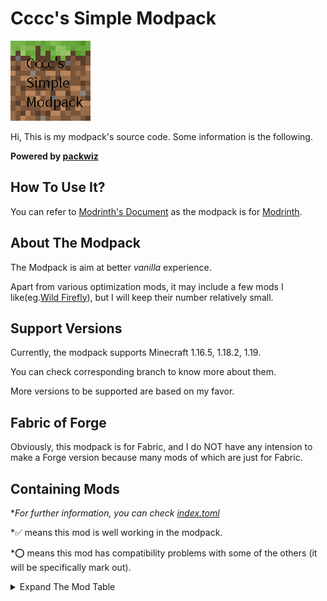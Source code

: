 # Cccc's Simple Modpack

![icon](cover.png)

Hi, This is my modpack's source code. Some information is the following.

**Powered by [packwiz](https://github.com/packwiz/packwiz)**

## How To Use It?

You can refer to [Modrinth's Document](https://docs.modrinth.com/docs/modpacks/playing_modpacks/) as the modpack is for [Modrinth](https://modrinth.com/modpacks).

## About The Modpack

The Modpack is aim at better *vanilla* experience.

Apart from various optimization mods, it may include a few mods I like(eg.[Wild Firefly](https://modrinth.com/mod/wildfirefly)), but I will keep their number relatively small.

## Support Versions

Currently, the modpack supports Minecraft 1.16.5, 1.18.2, 1.19.

You can check corresponding branch to know more about them.

More versions to be supported are based on my favor.

## Fabric of Forge

Obviously, this modpack is for Fabric, and I do NOT have any intension to make a Forge version because many mods of which are just for Fabric.

## Containing Mods

**For further information, you can check [index.toml](index.toml)*

*✅ means this mod is well working in the modpack.

*⭕ means this mod has compatibility problems with some of the others (it will be specifically mark out).

<details><summary>Expand The Mod Table</summary>

|   Mods    |   Status    |
|-----------|-----------|
|Alternate Current|✅|
|Amecs|✅|
|Animatica|✅|
|Architectury API|✅|
|Armor Points ++ / Health Stacking|✅|
|AttributeFix|✅|
|Auto HUD|✅|
|bad packets|✅|
|Balm|✅|
|Better Mount HUD|✅|
|Better Safe Bed|✅|
|Better Sodium Video Settings Button|⭕ (You can go to <https://www.curseforge.com/minecraft/mc-mods/better-sodium-video-settings-button/files> and download it by yourself)|
|Boat Item View|✅|
|Borderless Mining|✅|
|Better Recipe Book|✅|
|cAn i MiNe thIS bLOCk?|✅|
|Carpet Extra|✅|
|Carpet-Fixes|✅|
|Carpet|✅|
|Chat Heads|✅|
|Chime|✅|
|CIT Resewn|✅|
|Client Commands|✅|
|Cloth API (Fabric)|✅|
|Cloth Config API (Fabric/Forge)|✅|
|Colormatic|✅|
|Continuity|✅|
|Crowmap|✅|
|CustomSkinLoader|✅|
|Don't Clear Chat History|✅|
|Debugify|✅|
|Detail Armor Bar|✅|
|Dynamic FPS|✅|
|Dynamic Crosshair|✅|
|Enhanced Block Entities|✅|
|Enhanced Attack Indicator|✅|
|Entity Texture Features [Fabric]|✅|
|Fabric API|✅|
|Fabric Language Kotlin|✅|
|FabricSkyboxes|✅|
|Fabrishot|✅|
|Falling Leaves|✅|
|Fastload|✅|
|FerriteCore|✅|
|Held Item Info|✅|
|Horse Stats Vanilla|✅|
|IMBlockerFabric|✅|
|Indium|✅|
|Inventory Profiles Next|✅|
|Iris Shaders|✅|
|Item Model Fix|✅|
|JSON Model Extensions|⭕ (see <https://github.com/tr7zw/WaveyCapes/issues/20>)|
|Know My Name!|✅|
|Krypton|✅|
|LambdaBetterGrass|✅|
|LambDynamicLights|✅|
|Language Reload|✅|
|LazyDFU|✅|
|Lithium|✅|
|Make Bubbles Pop|✅|
|LAN World Plug-n-Play (mcwifipnp)|✅|
|Memory Leak Fix|✅|
|Mod Menu|✅|
|More Culling|✅|
|MoreMcmeta|✅|
|multiconnect|⭕ (see <https://github.com/FireMuffin303/WildFirefly/issues/2>)|
|NetherPortalFix|✅|
|No More Useless Keys - NMUK|✅|
|No Chat Reports|✅|
|Not Enough Animations|✅|
|NotifMod|✅|
|OptiGUI|✅|
|Phosphor|⭕ (Choose Starlight as replacement)|
|Reese's Sodium Options|✅|
|Roughly Enough Items (REI)|✅|
|Show Me Your Skin!|✅|
|Simple Voice Chat|✅|
|'Slight' Gui Modifications|✅|
|Sodium Extra|✅|
|Sodium|✅|
|Starlight (Fabric)|✅|
|Suggestion Tweaker|✅|
|Symbol Chat|✅|
|thorium|✅|
|TieFix|✅|
|UI Input Undo (Fabric)|✅|
|VehicleFix|✅|
|ViaFabric|✅|
|Very Many Players (Fabric)|✅|
|Wavey Capes|✅|
|Wild Firefly|✅|
|Multi World Borders|✅|
|WTHIT|✅|
|Your Options Shall Be Respected (YOSBR)|✅|
|Zoomify|✅|

</details>
